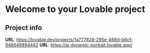 # Welcome to your Lovable project

## Project info

**URL**: https://lovable.dev/projects/1a777828-295e-468d-b6cf-948649894442
**URL**: https://ai-dynamic-portrait.lovable.app/
